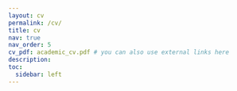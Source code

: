 ```yaml
---
layout: cv
permalink: /cv/
title: cv
nav: true
nav_order: 5
cv_pdf: academic_cv.pdf # you can also use external links here
description:
toc:
  sidebar: left
---
```

